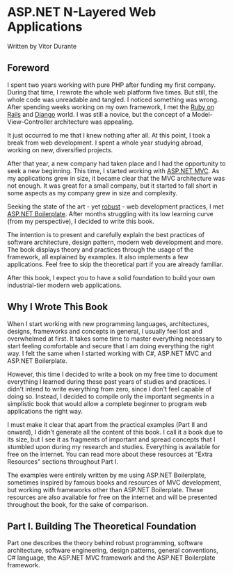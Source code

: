 # ASP.NET N-Layered Web Applications
 Written by Vitor Durante
 
## Foreword

  I spent two years working with pure PHP after funding my first company. During that time, I rewrote the whole web platform five times. But still, the whole code was unreadable and tangled. I noticed something was wrong. After spending weeks working on my own framework, I met the [Ruby on Rails](http://rubyonrails.org/) and [Django](https://www.djangoproject.com/) world. I was still a novice, but the concept of a Model-View-Controller architecture was appealing.
 
  It just occurred to me that I knew nothing after all. At this point, I took a break from web development. I spent a whole year studying abroad, working on new, diversified projects.
 
  After that year, a new company had taken place and I had the opportunity to seek a new beginning. This time, I started working with [ASP.NET MVC](http://www.asp.net/mvc). As my applications grew in size, it became clear that the MVC architecture was not enough. It was great for a small company, but it started to fall short in some aspects as my company grew in size and complexity.
 
   Seeking the state of the art - yet [robust](http://nob.cs.ucdavis.edu/bishop/secprog/robust.html) - web development practices, I met [ASP.NET Boilerplate](http://aspnetboilerplate.com/). After months struggling with its low learning curve (from my perspective), I decided to write this book.
   
  The intention is to present and carefully explain the best practices of software architecture, design pattern, modern web development and more. The book displays theory and practices through the usage of the framework, all explained by examples. It also implements a few applications. Feel free to skip the theoretical part if you are already familiar.
   
   After this book, I expect you to have a solid foundation to build your own industrial-tier modern web applications.
   
## Why I Wrote This Book

When I start working with new programming languages, architectures, designs, frameworks and concepts in general, I usually feel lost and overwhelmed at first. It takes some time to master everything necessary to start feeling comfortable and secure that I am doing everything the right way. I felt the same when I started working with C#, ASP.NET MVC and ASP.NET Boilerplate.

However, this time I decided to write a book on my free time to document everything I learned during these past years of studies and practices. I didn't intend to write everything from zero, since I don't feel capable of doing so. Instead, I decided to compile only the important segments in a simplistic book that would allow a complete beginner to program web applications the right way.

I must make it clear that apart from the practical examples (Part II and onward), I didn't generate all the content of this book. I call it a book due to its size, but I see it as fragments of important and spread concepts that I stumbled upon during my research and studies. Everything is available for free on the internet. You can read more about these resources at "Extra Resources" sections throughout Part I.

The examples were entirely written by me using ASP.NET Boilerplate, sometimes inspired by famous books and resources of MVC development, but working with frameworks other than ASP.NET Boilerplate. These resources are also available for free on the internet and will be presented throughout the book, for the sake of comparison. 

## Part I. Building The Theoretical Foundation

Part one describes the theory behind robust programming, software architecture, software engineering, design patterns, general conventions, C# language, the ASP.NET MVC framework and the ASP.NET Boilerplate framework.







 
